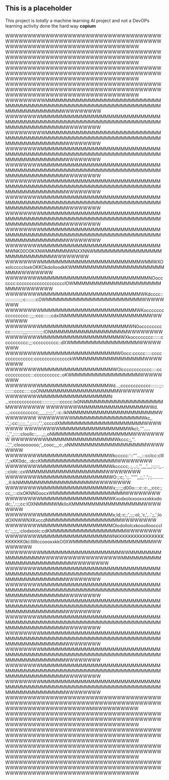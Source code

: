 ## This is a placeholder

This project is _totally_ a machine learning AI project and not a DevOPs learning activity done the hard way **copium**


WWWWWWWWWWWWWWWWWWWWWWWWWWWWWWWWWWWWWWWWWWWWWWWWWWWWWWWWWWWWWWWWWWWWWWWWWWWWWWWWWWWWWWWWWWWWWWWWWWWW
WWWWWWWWWWWWWWWWWWWWWWWWWWWWWWWWWWWWWWWWWWWWWWWWWWWWWWWWWWWWWWWWWWWWWWWWWWWWWWWWWWWWWWWWWWWWWWWWWWWW
WWWWWWWWWWWWWWWWWWWWWWWWWWWWWWWWWWWWWWWWWWWWWWWWWWWWWWWWWWWWWWWWWWWWWWWWWWWWWWWWWWWWWWWWWWWWWWWWWWWW
WWWWWWWWWWWWWWWWWWWWWWWWWWWWWWWWWWWWWWWWWWWWWWWWWWWWWWWWWWWWWWWWWWWWWWWWWWWWWWWWWWWWWWWWWWWWWWWWWWWW
WWWWWWWWWMMMMMMMMMMMMMMMMMMMMMMMMMMMMMMMMMMMMMMMMMMMMMMMMMMMMMMMMMMMMMMMMMMMMMMMMMMMMMMMMMMWWWWWWWWW
WWWWWWWWMMMMMMMMMMMMMMMMMMMMMMMMMMMMMMMMMMMMMMMMMMMMMMMMMMMMMMMMMMMMMMMMMMMMMMMMMMMMMMMMMMMMWWWWWWWW
WWWWWWWWWMMMMMMMMMMMMMMMMMMMMMMMMMMMMMMMMMMMMMMMMMMMMMMMMMMMMMMMMMMMMMMMMMMMMMMMMMMMMMMMMMMMWWWWWWWW
WWWWWWWWMMMMMMMMMMMMMMMMMMMMMMMMMMMMMMMMMMMMMMMMMMMMMMMMMMMMMMMMMMMMMMMMMMMMMMMMMMMMMMMMMMMMWWWWWWWW
WWWWWWWWMMMMMMMMMMMMMMMMMMMMMMMMMMMMMMMMMMMMMMMMMMMMMMMMMMMMMMMMMMMMMMMMMMMMMMMMMMMMMMMMMMMMWWWWWWWW
WWWWWWWWMMMMMMMMMMMMMMMMMMMMMMMMMMMMMMMMMMMMMMMMMMMMMMMMMMMMMMMMMMMMMMMMMMMMMMMMMMMMMMMMMMMMWWWWWWWW
WWWWWWWWMMMMMMMMMMMMMMMMMMMMMMMMMMMMMMMMMMMMMMMMMMMMMMMMMMMMMMMMMMMMMMMMMMMMMMMMMMMMMMMMMMMMWWWWWWWW
WWWWWWWWMMMMMMMMMMMMMMMMMMMMMMMMMMMMMMMMMMMMMMMMMMMMMMMMMMMMMMMMMMMMMMMMMMMMMMMMMMMMMMMMMMMMWWWWWWWW
WWWWWWWWMMMMMMMMMMMMMMMMMMMMMMMMMMMMMMMMMMMMMMMMMMMMMMMMMMMMMMMMMMMMMMMMMMMMMMMMMMMMMMMMMMMMWWWWWWWW
WWWWWWWWMMMMMMMMMMMMMMMMMMMMMMMMMMMMMMMWNK00O0KXNWMMMMMMWNXXNNWMMMMMMMMMMMMMMMMMMMMMMMMMMMMMWWWWWWWW
WWWWWWWWMMMMMMMMMMMMMMMMMMMMMMMMMWMMWXOxolcccccloxkOKKOkdolloodkKWMMMMMMMMMMMMMMMMMMMMMMMMMMWWWWWWWW
WWWWWWWWMMMMMMMMMMMMMMMMMMMMMMMMMMMNOocccccc:ccccccccccccccccccclOWMMMMMMMMMMMMMMMMMMMMMMMMMWWWWWWWW
WWWWWWWWMMMMMMMMMMMMMMMMMMMMMMMMMWKdcccc::::::::::::::;:c::::::::cOWMMMMMMMMMMMMMMMMMMMMMMMMWWWWWWWW
WWWWWWWWMMMMMMMMMMMMMMMMMMMMMMMMWKocccccccccccccccc::;;;:ccc::::::cdx0NMMMMMMMMMMMMMMMMMMMMMWWWWWWWW
WWWWWWWWMMMMMMMMMMMMMMMMMMMMMMWN0occcccccccc::::::::::;;;:::::::::::;:lONMMMMMMMMMMMMMMMMMMMWWWWWWWW
WWWWWWWWMMMMMMMMMMMMMMMMMMMMWXkocccccccc::::::cccccccccc:;;:cccccccccc::dXWMMMMMMMMMMMMMMMMMWWWWWWWW
WWWWWWWWMMMMMMMMMMMMMMMMMMMW0occ:ccccc:::::ccccccccccccccc:cccccccccccccckWMMMMMMMMMMMMMMMMMWWWWWWWW
WWWWWWWWMMMMMMMMMMMMMMMMMMWOlcccccccccccc::::cccccccccccc:::cccccccccc::oKWMMMMMMMMMMMMMMMMMWWWWWWWW
WWWWWWWWMMMMMMMMMMMMMMMMMWd...;cccccccccccc:::::::;:::::::::cccc:::::coONMMMMMMMMMMMMMMMMMMMWWWWWWWW
WWWWWWWWMMMMMMMMMMMMMMMMMN:    .,:ccccccccccccc:::::::::;::::ccccc:lx0NMMMMMMMMMMMMMMMMMMMMMWWWWWWWW
WWWWWWWWMMMMMMMMMMMMMMMMWWd.     ..,:ccccccccccc;,,,,,;;;;;;',::c::lkNMMMMMMMMMMMMMMMMMMMMMMWWWWWWWW
WWWWWWWWMMMMMMMMMMMMMMMMMWkc,.     ..',;:cc:;;;;;,,',;;::::;'.',:ccccdXMMMMMMMMMMMMMMMMMMMMMWWWWWWWW
WWWWWWWWMMMMMMMMMMMMMMMMMWkcl;.'''..... .',,'',;:::::cloollc::,...,;;,oNMMMMMMMMMMMMMMMMMMMMWWWWWWWW
WWWWWWWWMMMMMMMMMMMMMMMMMWkccc;;,''.  ..','',:cloooooooo;',,cooc;,,;c:,oNMMMMMMMMMMMMMMMMMMMWWWWWWWW
WWWWWWWWMMMMMMMMMMMMMMMMMWkccccc:'::'''...,:::cclcc:clll;',;xKK0dc,.:dccKMMMMMMMMMMMMMMMMMMMWWWWWWWW
WWWWWWWWMMMMMMMMMMMMMMMMMWkccccc;.;,.,:;,'',,,,',,,;:;;::;,..;:clolc::cxWMMMMMMMMMMMMMMMMMMMWWWWWWWW
WWWWWWWWMMMMMMMMMMMMMMMMMWO:;:c;.':;..''''',,;;,'..';:;..........,:ll:lkNMMMMMMMMMMMMMMMMMMMWWWWWWWW
WWWWWWWWMMMMMMMMMMMMMMMMMWx;;::;;d00o::::c::c:,,;ccc:;cc;,:::clxOKNN0oocxWMMMMMMMMMMMMMMMMMMWWWWWWWW
WWWWWWWWMMMMMMMMMMMMMMMMMWKxodxolxxooxxxxkkxdodc;,',::;;cc:lOXNMMMMWMklloXMMMMMMMMMMMMMMMMMMWWWWWWWW
WWWWWWWWMMMMMMMMMMMMMMMMMMx;ld;:c;;',:;;:ol;,'c,',..';;,';lodOXNWWNXKxccdNMMMMMMMMMMMMMMMMMMWWWWWWWW
WWWWWWWWMMMMMMMMMMMMMMMMMMOlodollolcxkooollooccclc;'.;,;;,,:clodxoolc:cdKMMMMMMMMMMMMMMMMMMMWWWWWWWW
WWWWWWWWMMMMMMMMMMMMMMMMMWNKKKKKKKKKKKKKKKKKKKKKK0kl:llllllccoooxxkkO0XWMMMMMMMMMMMMMMMMMMMMWWWWWWWW
WWWWWWWWMMMMMMMMMMMMMMMMMMMMWWMMMMMMMMMMMMMMMMMWWWWWWWWWWWWWWWWWWMMMMMMMMMMMMMMMMMMMMMMMMMMMWWWWWWWW
WWWWWWWWMMMMMMMMMMMMMMMMMMMMMMMMMMMMMMMMMMMMMMMMMMMMMMMMMMMMMMMMMMMMMMMMMMMMMMMMMMMMMMMMMMMMWWWWWWWW
WWWWWWWWMMMMMMMMMMMMMMMMMMMMMMMMMMMMMMMMMMMMMMMMMMMMMMMMMMMMMMMMMMMMMMMMMMMMMMMMMMMMMMMMMMMMWWWWWWWW
WWWWWWWWMMMMMMMMMMMMMMMMMMMMMMMMMMMMMMMMMMMMMMMMMMMMMMMMMMMMMMMMMMMMMMMMMMMMMMMMMMMMMMMMMMMMWWWWWWWW
WWWWWWWWMMMMMMMMMMMMMMMMMMMMMMMMMMMMMMMMMMMMMMMMMMMMMMMMMMMMMMMMMMMMMMMMMMMMMMMMMMMMMMMMMMMMWWWWWWWW
WWWWWWWWMMMMMMMMMMMMMMMMMMMMMMMMMMMMMMMMMMMMMMMMMMMMMMMMMMMMMMMMMMMMMMMMMMMMMMMMMMMMMMMMMMMMWWWWWWWW
WWWWWWWWMMMMMMMMMMMMMMMMMMMMMMMMMMMMMMMMMMMMMMMMMMMMMMMMMMMMMMMMMMMMMMMMMMMMMMMMMMMMMMMMMMMMWWWWWWWW
WWWWWWWWMMMMMMMMMMMMMMMMMMMMMMMMMMMMMMMMMMMMMMMMMMMMMMMMMMMMMMMMMMMMMMMMMMMMMMMMMMMMMMMMMMMMWWWWWWWW
WWWWWWWWMMMMMMMMMMMMMMMMMMMMMMMMMMMMMMMMMMMMMMMMMMMMMMMMMMMMMMMMMMMMMMMMMMMMMMMMMMMMMMMMMMMMWWWWWWWW
WWWWWWWWWWWWWWWWWWWWWWWWWWWWWWWWWWWWWWWWWWWWWWWWWWWWWWWWWWWWWWWWWWWWWWWWWWWWWWWWWWWWWWWWWMWWWWWWWWWW
WWWWWWWWWWWWWWWWWWWWWWWWWWWWWWWWWWWWWWWWWWWWWWWWWWWWWWWWWWWWWWWWWWWWWWWWWWWWWWWWWWWWWWWWWWWWWWWWWWWW
WWWWWWWWWWWWWWWWWWWWWWWWWWWWWWWWWWWWWWWWWWWWWWWWWWWWWWWWWWWWWWWWWWWWWWWWWWWWWWWWWWWWWWWWWWWWWWWWWWWW
WWWWWWWWWWWWWWWWWWWWWWWWWWWWWWWWWWWWWWWWWWWWWWWWWWWWWWWWWWWWWWWWWWWWWWWWWWWWWWWWWWWWWWWWWWWWWWWWWWWW
WWWWWWWWWWWWWWWWWWWWWWWWWWWWWWWWWWWWWWWWWWWWWWWWWWWWWWWWWWWWWWWWWWWWWWWWWWWWWWWWWWWWWWWWWWWWWWWWWWWW
